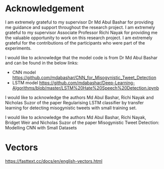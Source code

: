 # Acknowledgement 
I am extremely grateful to my supervisor Dr Md Abul Bashar for providing me guidance and support throughout the research project. I am extremely grateful to my supervisor Associate Professor Richi Nayak for providing me the valuable opportunity to work on this research project. I am extremely grateful for the contributions of the participants who were part of the experiments. 

I would like to acknowledge that the model code is from Dr Md Abul Bashar and can be found in the below links: 
-	CNN model https://github.com/mdabashar/CNN_for_Misogynistic_Tweet_Detection 
-	LSTM model https://github.com/mdabashar/Deep-Learning-Algorithms/blob/master/LSTM%20Hate%20Speech%20Detection.ipynb

I would like to acknowledge the authors Md Abul Bashar, Richi Nayak and Nicholas Suzor of the paper Regularising LSTM classifier by transfer learning for detecting misogynistic tweets with small training set. 

I would like to acknowledge the authors Md Abul Bashar, Richi Nayak, Bridget Weir and Nicholas Suzor of the paper Misogynistic Tweet Detection: Modelling CNN with Small Datasets


# Vectors
https://fasttext.cc/docs/en/english-vectors.html
